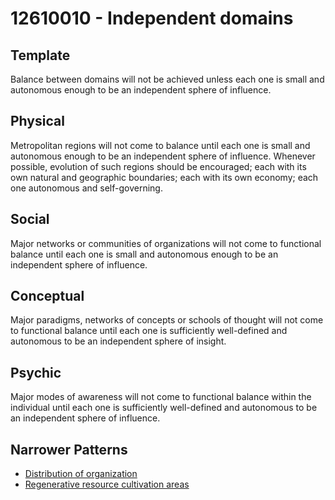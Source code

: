 # 12610010 - Independent domains

## Template

Balance between domains will not be achieved unless each one is small and autonomous enough to be an independent sphere of influence.

## Physical

Metropolitan regions will not come to balance until each one is small and autonomous enough to be an independent sphere of influence. Whenever possible, evolution of such regions should be encouraged; each with its own natural and geographic boundaries; each with its own economy; each one autonomous and self-governing.

## Social

Major networks or communities of organizations will not come to functional balance until each one is small and autonomous enough to be an independent sphere of influence.

## Conceptual

Major paradigms, networks of concepts or schools of thought will not come to functional balance until each one is sufficiently well-defined and autonomous to be an independent sphere of insight.

## Psychic

Major modes of awareness will not come to functional balance within the individual until each one is sufficiently well-defined and autonomous to be an independent sphere of influence.

## Narrower Patterns

- [Distribution of organization](12610020)
- [Regenerative resource cultivation areas](12610040)
